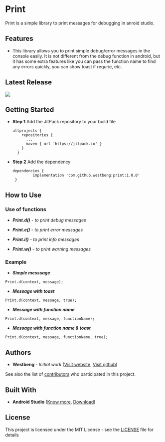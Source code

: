 # Print
Print is a simple library to print messages for debugging in anroid studio.

## Features
* This library allows you to print simple debug/error messages in the console easily. It is not different from the debug function in android, but it has some extra features like you can pass the function name to find any errors quickly, you can show toast if requrie, etc.

## Latest Release
 [![](https://jitpack.io/v/westbeng/print.svg)](https://jitpack.io/#westbeng/print)

## Getting Started
* **Step 1** Add the JitPack repository to your build file
  ```
  allprojects {
      repositories {
        ...
        maven { url 'https://jitpack.io' }
      }
    }
  ```
 * **Step 2** Add the dependency
   ```
   dependencies {
            implementation 'com.github.westbeng:print:1.0.0'
    }
   ```
## How to Use
  ### Use of functions

  * ***Print.d()*** - *to print debug messages*
  
  * ***Print.e()*** - *to print error messages*
  
  * ***Print.i()*** - *to print info messages*
  
  * ***Print.w()*** - *to print warning messages*
  
  ### Example

  * ***Simple messsage***
  ```
  Print.d(context, message);
  ```
  
  * ***Message with toast***
  ```
  Print.d(context, message, true);
  ```
  
  * ***Message with function name***
  ```
  Print.d(context, message, functionName);
  ```
    
  * ***Message with function name & toast***
  ```
  Print.d(context, message, functionName, true);
  ```

## Authors
* **Westbeng** - *Initial work* ([Visit website](https://westbeng.com), [Visit github](https://github.com/westbeng))

See also the list of [contributors](https://github.com/westbeng/print/contributors) who participated in this project.

## Built With
* **Android Studio** ([Know more](https://developer.android.com/studio/intro), [Download](https://developer.android.com/studio))

## License
This project is licensed under the MIT License - see the [LICENSE](https://github.com/westbeng/print/blob/master/LICENSE) file for details
